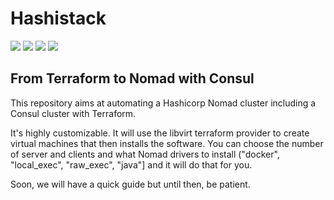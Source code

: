 # Hashistack
![](https://img.shields.io/badge/Implemented-Terraform-green) ![](https://img.shields.io/badge/Implemented-Nomad-green) ![](https://img.shields.io/badge/Implemented-Consul-green) ![](https://img.shields.io/badge/Implemented-Vault-red)

## From Terraform to Nomad with Consul
This repository aims at automating a Hashicorp Nomad cluster including a Consul cluster with Terraform. 

It's highly customizable. It will use the libvirt terraform provider to create virtual machines that then installs the software. You can choose the number of server and clients and what Nomad drivers to install ("docker", "local_exec", "raw_exec", "java"] and it will do that for you.

Soon, we will have a quick guide but until then, be patient. 
